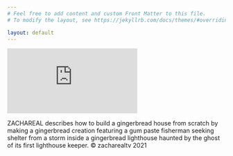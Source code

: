 ```yaml
---
# Feel free to add content and custom Front Matter to this file.
# To modify the layout, see https://jekyllrb.com/docs/themes/#overriding-theme-defaults

layout: default
---
```

<div class="video">
    <iframe class="hero-video" src="https://www.youtube-nocookie.com/embed/zf8DkM7Yl7w?origin=https://zachareal.com" title="YouTube video player" frameborder="0" allow="accelerometer; autoplay; clipboard-write; encrypted-media; gyroscope; picture-in-picture" allowfullscreen alt="ZACHAREAL describes how to build a gingerbread house from scratch by making a gingerbread creation featuring a gum paste fisherman seeking shelter from a storm inside a gingerbread lighthouse haunted by the ghost of its first lighthouse keeper. © zacharealtv 2021"></iframe>
</div>
<p class="caption">
    ZACHAREAL describes how to build a gingerbread house from scratch by making a gingerbread creation featuring a gum paste fisherman seeking shelter from a storm inside a gingerbread lighthouse haunted by the ghost of its first lighthouse keeper. © zacharealtv 2021
</p>